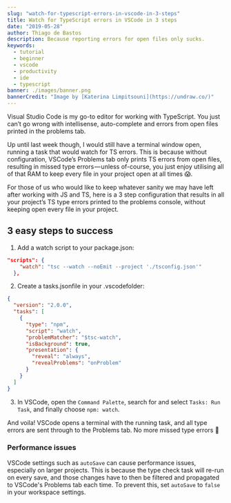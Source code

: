 ```yaml
---
slug: "watch-for-typescript-errors-in-vscode-in-3-steps"
title: Watch for TypeScript errors in VSCode in 3 steps
date: "2019-05-28"
author: Thiago de Bastos
description: Because reporting errors for open files only sucks.
keywords:
  - tutorial
  - beginner
  - vscode
  - productivity
  - ide
  - typescript
banner: ./images/banner.png
bannerCredit: "Image by [Katerina Limpitsouni](https://undraw.co/)"
---
```


Visual Studio Code is my go-to editor for working with TypeScript. You just can’t go wrong with intellisense, auto-complete and errors from open files printed in the problems tab.

Up until last week though, I would still have a terminal window open, running a task that would watch for TS errors. This is because without configuration, VSCode’s Problems tab only prints TS errors from open files, resulting in missed type errors — unless of-course, you just enjoy utilising all of that RAM to keep every file in your project open at all times 😱.

For those of us who would like to keep whatever sanity we may have left after working with JS and TS, here is a 3 step configuration that results in all your project’s TS type errors printed to the problems console, without keeping open every file in your project.

## 3 easy steps to success

1. Add a watch script to your package.json:

```json
"scripts": {
    "watch": "tsc --watch --noEmit --project './tsconfig.json'"
  },
```

2. Create a tasks.jsonfile in your .vscodefolder:

```json
{
  "version": "2.0.0",
  "tasks": [
    {
      "type": "npm",
      "script": "watch",
      "problemMatcher": "$tsc-watch",
      "isBackground": true,
      "presentation": {
        "reveal": "always",
        "revealProblems": "onProblem"
      }
    }
  ]
}
```

3. In VSCode, open the `Command Palette`, search for and select `Tasks: Run Task`, and finally choose `npm: watch`.

And voila! VSCode opens a terminal with the running task, and all type errors are sent through to the Problems tab. No more missed type errors 🙌

### Performance issues</h4>

VSCode settings such as `autoSave` can cause performance issues, especially on larger projects. This is because the type check task will re-run on every save, and those changes have to then be filtered and propagated to VSCode's Problems tab each time. To prevent this, set `autoSave` to `false` in your workspace settings.

